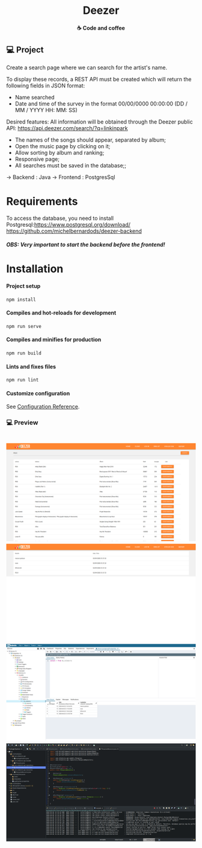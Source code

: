 
<h1 align="center">
   Deezer
</h1>


<h4 align="center">
  ☕ Code and coffee
</h4>


## 💻 Project

Create a search page where we can search for the artist's name.

To display these records, a REST API must be created which will return the following fields in JSON format:  
   - Name searched
   - Date and time of the survey in the format 00/00/0000 00:00:00 (DD / MM / YYYY HH: MM: SS)

Desired features:
All information will be obtained through the Deezer public API: https://api.deezer.com/search/?q=linkinpark
   - The names of the songs should appear, separated by album;
   - Open the music page by clicking on it;
   - Allow sorting by album and ranking;
   - Responsive page;
   - All searches must be saved in the database;;

-> Backend : Java 
-> Frontend : PostgresSql

# Requirements 

To access the database, you need to install Postgresql:https://www.postgresql.org/download/
https://github.com/michelbernardods/deezer-backend

##### OBS: Very important to start the backend before the frontend!

# Installation

#### Project setup
```
npm install
```

#### Compiles and hot-reloads for development
```
npm run serve
```

#### Compiles and minifies for production
```
npm run build
```

#### Lints and fixes files
```
npm run lint
```

#### Customize configuration
See [Configuration Reference](https://cli.vuejs.org/config/).


### 💻 Preview

<h1 align="center">
    <img alt="Be The Hero" src="https://github.com/michelbernardods/deezer-frontend/blob/master/4.png"  />
    <img alt="Be The Hero" src="https://github.com/michelbernardods/deezer-frontend/blob/master/3.png"  />
    <img alt="Be The Hero" src="https://github.com/michelbernardods/deezer-frontend/blob/master/2.png"  />
    <img alt="Be The Hero" src="https://github.com/michelbernardods/deezer-frontend/blob/master/1.png"  />
</h1>
